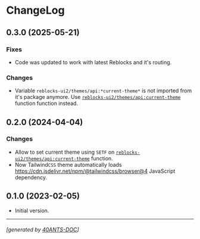 <a id="x-28REBLOCKS-UI2-DOCS-2FCHANGELOG-3A-40CHANGELOG-2040ANTS-DOC-2FLOCATIVES-3ASECTION-29"></a>

# ChangeLog

<a id="x-28REBLOCKS-UI2-DOCS-2FCHANGELOG-3A-3A-7C0-2E3-2E0-7C-2040ANTS-DOC-2FLOCATIVES-3ASECTION-29"></a>

## 0.3.0 (2025-05-21)

<a id="fixes"></a>

### Fixes

* Code was updated to work with latest Reblocks and it's routing.

<a id="changes"></a>

### Changes

* Variable `reblocks-ui2/themes/api:*current-theme*` is not imported from it's package anymore. Use [`reblocks-ui2/themes/api:current-theme`][9625] function function instead.

<a id="x-28REBLOCKS-UI2-DOCS-2FCHANGELOG-3A-3A-7C0-2E2-2E0-7C-2040ANTS-DOC-2FLOCATIVES-3ASECTION-29"></a>

## 0.2.0 (2024-04-04)

<a id="changes"></a>

### Changes

* Allow to set current theme using `SETF` on [`reblocks-ui2/themes/api:current-theme`][9625] function.
* Now Tailwind`CSS` theme automatically loads https://cdn.jsdelivr.net/npm/@tailwindcss/browser@4 JavaScript dependency.

<a id="x-28REBLOCKS-UI2-DOCS-2FCHANGELOG-3A-3A-7C0-2E1-2E0-7C-2040ANTS-DOC-2FLOCATIVES-3ASECTION-29"></a>

## 0.1.0 (2023-02-05)

* Initial version.


[9625]: https://40ants.com/reblocks-ui2/#x-28REBLOCKS-UI2-2FTHEMES-2FAPI-3ACURRENT-THEME-20FUNCTION-29

* * *
###### [generated by [40ANTS-DOC](https://40ants.com/doc/)]
